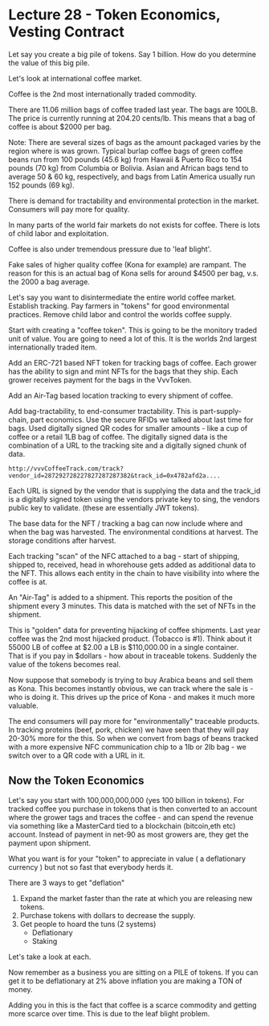 

<style>
.pagebreak { page-break-before: always; }
.half { height: 200px; }
</style>
<style>
.pagebreak { page-break-before: always; }
.half { height: 200px; }
.markdown-body {
	font-size: 12px;
}
.markdown-body td {
	font-size: 12px;
}
</style>


# Lecture 28 - Token Economics, Vesting Contract

Let say you create a big pile of tokens.  Say 1 billion.
How do you determine the value of this big pile.

Let's look at international coffee market.

Coffee is the 2nd most internationally traded commodity.

There are 11.06 million bags of coffee traded last year.  The bags are 100LB.
The price is currently running at 204.20 cents/lb.  This means that a bag of
coffee is about $2000 per bag.

Note: There are several sizes of bags as the amount packaged varies
by the region where is was grown. Typical burlap coffee bags of
green coffee beans run from 100 pounds (45.6 kg) from Hawaii &
Puerto Rico to 154 pounds (70 kg) from Columbia or Bolivia. Asian
and African bags tend to average 50 & 60 kg, respectively, and bags
from Latin America usually run 152 pounds (69 kg).

There is demand for tractability and environmental protection in the market.
Consumers will pay more for quality.

In many parts of the world fair markets do not exists for coffee.  There is lots
of child labor and exploitation.  

Coffee is also under tremendous pressure due to 'leaf blight'.

Fake sales of higher quality coffee (Kona for example) are rampant.  The reason
for this is an actual bag of Kona sells for around $4500 per bag, v.s. the 2000
a bag average.

Let's say you want to disintermediate the entire world coffee market.
Establish tracking.  Pay farmers in "tokens" for good environmental practices.
Remove child labor and control the worlds coffee supply.

Start with creating a "coffee token".  This is going to be the monitory traded
unit of value.  You are going to need a lot of this.  It is the worlds 2nd 
largest internationally traded item.

Add an ERC-721 based NFT token for tracking bags of coffee.  Each grower has the
ability to sign and mint NFTs for the bags that they ship.  Each grower receives
payment for the bags in the VvvToken.

Add an Air-Tag based location tracking to every shipment of coffee.

Add bag-tractability, to end-consumer tractability.  This is part-supply-chain,
part economics.  Use the secure RFIDs we talked about last time for bags.  Used
digitally signed QR codes for smaller amounts - like a cup of coffee or a retail
1LB bag of coffee.  The digitally signed data is the combination of a URL to 
the tracking site and a digitally signed chunk of data.

```
http://vvvCoffeeTrack.com/track?vendor_id=287292728227827287287382&track_id=0x4782afd2a....
```

Each URL is signed by the vendor that is supplying the data and the track_id is a
digitally signed token using the vendors private key to sing, the vendors public 
key to validate.  (these are essentially JWT tokens).

The base data for the NFT / tracking a bag can now include where and when the bag
was harvested.  The environmental conditions at harvest.  The storage conditions
after harvest.

Each tracking "scan" of the NFC attached to a bag - start of shipping, shipped to,
received, head in whorehouse gets added as additional data to the NFT.   This allows
each entity in the chain to have visibility into where the coffee is at.

An "Air-Tag" is added to a shipment.  This reports the position of the shipment
every 3 minutes.  This data is matched with the set of NFTs in the shipment.

This is "golden" data for preventing hijacking of coffee shipments.   Last year
coffee was the 2nd most hijacked product.  (Tobacco is #1).  Think about it
55000 LB of coffee at $2.00 a LB is $110,000.00 in a single container.  
That is if you pay in $dollars - how about in traceable tokens.  Suddenly
the value of the tokens becomes real.

Now suppose that somebody is trying to buy Arabica beans and sell them as
Kona.  This becomes instantly obvious, we can track where the sale is - who
is doing it.  This drives up the price of Kona - and makes it much more valuable.

The end consumers will pay more for "environmentally" traceable products.  In
tracking proteins (beef, pork, chicken) we have seen that they will pay 20-30%
more for the this.  So when we convert from bags of beans tracked with a more
expensive NFC communication chip to a 1lb or 2lb bag - we switch over to a
QR code with a URL in it.

## Now the Token Economics

Let's say you start with 100,000,000,000 (yes 100 billion in tokens).
For tracked coffee you purchase in tokens that is then converted to an
account where the grower tags and traces the coffee - and can spend the
revenue via something like a MasterCard tied to a blockchain (bitcoin,eth etc) 
account.   Instead of payment in net-90 as most growers are, they get the
payment upon shipment.

What you want is for your "token" to appreciate in value ( a deflationary
currency ) but not so fast that everybody herds it.

There are 3 ways to get "deflation"

1. Expand the market faster than the rate at which you are releasing new tokens.
2. Purchase tokens with dollars to decrease the supply.
3. Get people to hoard the tuns (2 systems)
	- Deflationary
	- Staking

Let's take a look at each.

Now remember as a business you are sitting on a PILE of tokens.  If you can get
it to be deflationary at 2% above inflation you are making a TON of money.

Adding you in this is the fact that coffee is a scarce commodity and getting
more scarce over time.  This is due to the leaf blight problem.  














